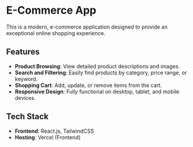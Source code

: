# E-Commerce App

This is a modern,  e-commerce application designed to provide an exceptional online shopping experience.


## Features
- **Product Browsing**: View detailed product descriptions and images.
- **Search and Filtering**: Easily find products by category, price range, or keyword.
- **Shopping Cart**: Add, update, or remove items from the cart.
- **Responsive Design**: Fully functional on desktop, tablet, and mobile devices.



## Tech Stack
- **Frontend**: React.js, TailwindCSS
- **Hosting**: Vercel (Frontend)


